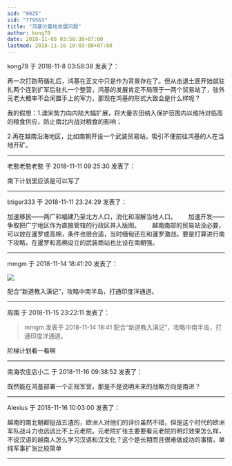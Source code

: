 ```yaml
---
aid: "9025"
zid: "779563"
title: "鸿基分基地发展问题"
author: kong78
date: 2018-11-08 03:58:38+07:00
lastmod: 2018-11-16 10:03:00+07:00
---
```


kong78 于 2018-11-8 03:58:38 发表了：

再一次打跑苟循礼后，鸿基在正文中只是作为背景存在了。但从击退土匪开始就驻扎两个连到扩军后驻扎一个整营，鸿基的发展肯定不局限于一两个贸易站了，驻外元老大概率不会闲置手上的军力，那现在鸿基的形式大致会是什么样呢？

我的假想：1.澳宋势力向内陆大幅扩展，将大量农田纳入保护范围内以维持对临高的粮食供应，防止南北内战对粮食的影响；

2.再在越南沿海地区，比如南朝开设一个武装贸易站，吸引不便前往鸿基的人在当地开矿。

---

老憨老憨老憨 于 2018-11-11 09:25:30 发表了：

南下计划里应该是可以写了

---

btiger333 于 2018-11-11 23:24:29 发表了：

加速移民——两广和福建乃至北方人口，消化和溶解当地人口。       加速开发——争取把广宁地区作为直接管辖的行政区并入版图。       越南南部的贸易站没必要，可以放在暹罗或高棉，条件也很合适，当时缅甸还在和暹罗激战。要是打算进行南下攻略，在暹罗和高棉设立的武装商站也比设在南朝强。

---

mmgm 于 2018-11-14 18:41:20 发表了：

![](https://imgsa.baidu.com/forum/w%3D580/sign=fd1c669eda2a60595210e1121834342d/84516c8da97739121f080f36f5198618367ae20a.jpg)

配合“新道教入滇记”，攻略中南半岛，打通印度洋通道。

---

周围 于 2018-11-15 23:22:11 发表了：

> mmgm 发表于 2018-11-14 18:41 配合“新道教入滇记”，攻略中南半岛，打通印度洋通道。

阶梯计划看一看啊

---

南海农庄店小二 于 2018-11-16 09:38:52 发表了：

既然能在鸿基部署一个正规军营，那是不是说明未来的战略方向是南进？

---

Alexius 于 2018-11-16 10:03:00 发表了：

越南的南北朝都挺战五渣的，欧洲人对他们的评价虽然不错，但是这个时代的欧洲军队战斗力也远远比不上元老院。元老院扩张主要要看元老院的明灯效果怎么样，不说汉语的越南人怎么学习汉语和汉文化？这个是长期而且很难做成功的事情，单纯军事扩张比较简单

---
